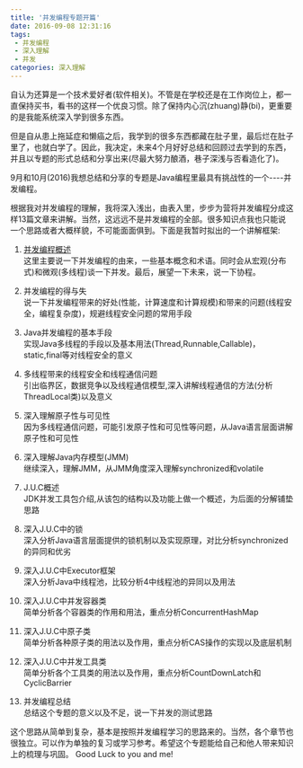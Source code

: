 ```yaml
---
title: '并发编程专题开篇'
date: 2016-09-08 12:31:16
tags: 
 - 并发编程
 - 深入理解
 - 并发
categories: 深入理解
---
```

自认为还算是一个技术爱好者(软件相关)。不管是在学校还是在工作岗位上，都一直保持买书，看书的这样一个优良习惯。除了保持内心沉(zhuang)静(bi)，更重要的是我能系统深入学到很多东西。

但是自从患上拖延症和懒癌之后，我学到的很多东西都藏在肚子里，最后烂在肚子里了，也就白学了。因此，我决定，未来4个月好好总结和回顾过去学到的东西，并且以专题的形式总结和分享出来(尽最大努力酿酒，巷子深浅与否看造化了)。

9月和10月(2016)我想总结和分享的专题是Java编程里最具有挑战性的一个----并发编程。
<!--more-->
根据我对并发编程的理解，我将深入浅出，由表入里，步步为营将并发编程分成这样13篇文章来讲解。当然，这远远不是并发编程的全部。很多知识点我也只能说一个思路或者大概样貌，不可能面面俱到。下面是我暂时拟出的一个讲解框架:

1. [并发编程概述](http://wantedonline.cn/2016/09/08/20160908-2/)
<br/>这里主要说一下并发编程的由来，一些基本概念和术语。同时会从宏观(分布式)和微观(多线程)谈一下并发。最后，展望一下未来，说一下协程。

2. 并发编程的得与失
<br/>说一下并发编程带来的好处(性能，计算速度和计算规模)和带来的问题(线程安全，编程复杂度)，规避线程安全问题的常用手段

3. Java并发编程的基本手段 
<br/>实现Java多线程的手段以及基本用法(Thread,Runnable,Callable)，static,final等对线程安全的意义

4. 多线程带来的线程安全和线程通信问题
<br/>引出临界区，数据竞争以及线程通信模型,深入讲解线程通信的方法(分析ThreadLocal类)以及意义

5. 深入理解原子性与可见性
<br/>因为多线程通信问题，可能引发原子性和可见性等问题，从Java语言层面讲解原子性和可见性

6. 深入理解Java内存模型(JMM)
<br/>继续深入，理解JMM，从JMM角度深入理解synchronized和volatile

7. J.U.C概述
<br/>JDK并发工具包介绍,从该包的结构以及功能上做一个概述，为后面的分解铺垫思路

8. 深入J.U.C中的锁
<br/> 深入分析Java语言层面提供的锁机制以及实现原理，对比分析synchronized的异同和优劣

9. 深入J.U.C中Executor框架
<br/> 深入分析Java中线程池，比较分析4中线程池的异同以及用法

10. 深入J.U.C中并发容器类
<br/> 简单分析各个容器类的作用和用法，重点分析ConcurrentHashMap

11. 深入J.U.C中原子类
<br /> 简单分析各种原子类的用法以及作用，重点分析CAS操作的实现以及底层机制

12. 深入J.U.C中并发工具类
<br/> 简单分析各个工具类的用法以及作用，重点分析CountDownLatch和CyclicBarrier

13. 并发编程总结
<br /> 总结这个专题的意义以及不足，说一下并发的测试思路

这个思路从简单到复杂，基本是按照并发编程学习的思路来的。当然，各个章节也很独立。可以作为单独的复习或学习参考。希望这个专题能给自己和他人带来知识上的梳理与巩固。
Good Luck to you and me!
